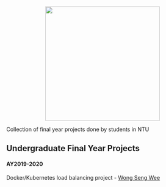 <p align="center">
    <br>
    <!--change image source here if expired! -->
    <img src="https://cdn.freelogovectors.net/wp-content/uploads/2019/02/ntu_logo_nanyang_technological_university.png" width="300"/>
    <br>
<p>
<!--  -->
 

Collection of final year projects done by students in NTU


## Undergraduate Final Year Projects

#### AY2019-2020
Docker/Kubernetes load balancing project - [Wong Seng Wee](https://github.com/heyhujiao/speechlab-aims-kaldi-aks/tree/33ee96629709e867f5c20a86cfbee42b6727856e)
